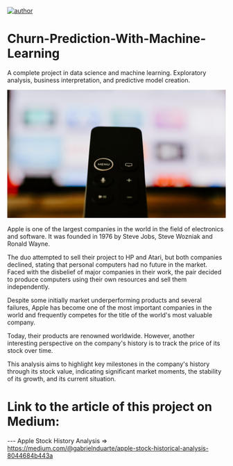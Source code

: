 [![author](https://img.shields.io/badge/author-gabrielduarte-red.svg)](https://www.linkedin.com/in/gabriel-duarte-671074146/)

# Churn-Prediction-With-Machine-Learning
A complete project in data science and machine learning. Exploratory analysis, business interpretation, and predictive model creation.


<p align="center">
  <img src="kelly-sikkema-MsddXGPfQlA-unsplash.jpg" >
</p>

Apple is one of the largest companies in the world in the field of electronics and software. It was founded in 1976 by Steve Jobs, Steve Wozniak and Ronald Wayne.

The duo attempted to sell their project to HP and Atari, but both companies declined, stating that personal computers had no future in the market. Faced with the disbelief of major companies in their work, the pair decided to produce computers using their own resources and sell them independently.

Despite some initially market underperforming products and several failures, Apple has become one of the most important companies in the world and frequently competes for the title of the world's most valuable company.

Today, their products are renowned worldwide. However, another interesting perspective on the company's history is to track the price of its stock over time.

This analysis aims to highlight key milestones in the company's history through its stock value, indicating significant market moments, the stability of its growth, and its current situation.



# Link to the article of this project on Medium:
--- Apple Stock History Analysis => https://medium.com/@gabrielnduarte/apple-stock-historical-analysis-8044684b443a

